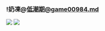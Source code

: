 ### !奶凍@低潮期@game00984.md
![](https://pbs.twimg.com/media/D0YmqZhUUAAoy8p.jpg)
![](https://pbs.twimg.com/media/D9UOThNU8AE7U49.jpg)
